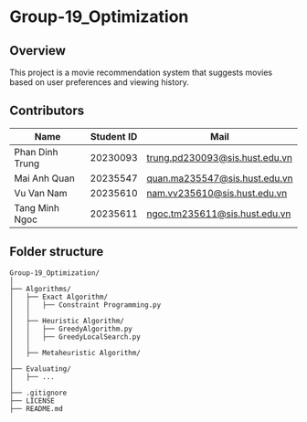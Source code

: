 # Group-19_Optimization
## Overview
This project is a movie recommendation system that suggests movies based on user preferences and viewing history.

## Contributors
| Name            | Student ID | Mail                          |
|-----------------|------------|-------------------------------|
| Phan Dinh Trung | 20230093   | trung.pd230093@sis.hust.edu.vn|
| Mai Anh Quan    | 20235547   | quan.ma235547@sis.hust.edu.vn |
| Vu Van Nam      | 20235610   | nam.vv235610@sis.hust.edu.vn  |
| Tang Minh Ngoc  | 20235611   | ngoc.tm235611@sis.hust.edu.vn |

## Folder structure
```
Group-19_Optimization/
│
├── Algorithms/
│   ├── Exact Algorithm/
│   │   ├── Constraint Programming.py
│   │    
│   ├── Heuristic Algorithm/
│   │   ├── GreedyAlgorithm.py
│   │   ├── GreedyLocalSearch.py
│   │
│   ├── Metaheuristic Algorithm/
│
├── Evaluating/
│   ├── ...
│
├── .gitignore
├── LICENSE
├── README.md

```
